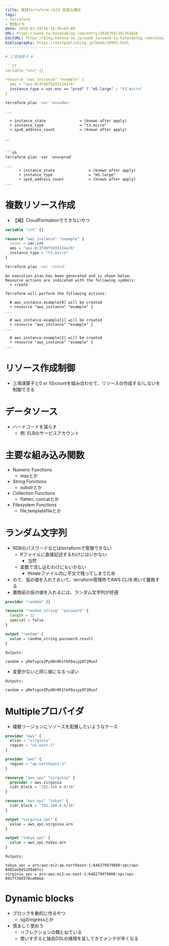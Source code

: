 ```yaml
---
title: 実践Terraform ch19 高度な構文
tags:
- Terraform
- 勉強メモ
date: 2020-03-29T16:16:56+09:00
URL: https://wand-ta.hatenablog.com/entry/2020/03/29/161656
EditURL: https://blog.hatena.ne.jp/wand_ta/wand-ta.hatenablog.com/atom/entry/26006613542140386
bibliography: https://nextpublishing.jp/book/10983.html
-------------------------------------

# 三項演算子 #

```tf
variable "env" {}

resource "aws_instance" "example" {
  ami = "ami-0c3fd0f5d33134a76"
  instance_type = var.env == "prod" ? "m5.large" : "t3.micro"
}
```

```sh
terraform plan -var 'env=dev'
```

```
...
```

      + instance_state               = (known after apply)
      + instance_type                = "t3.micro"
      + ipv6_address_count           = (known after apply)
...
```

```sh
terraform plan -var 'env=prod'
```

```
...
      + instance_state               = (known after apply)
      + instance_type                = "m5.large"
      + ipv6_address_count           = (known after apply)
...
```


# 複数リソース作成 #

- 【補】CloudFormationでできないやつ

``` tf
variable "cnt" {}

resource "aws_instance" "example" {
  count = var.cnt
  ami = "ami-0c3fd0f5d33134a76"
  instance_type = "t3.micro"
}
```

``` sh
terraform plan -var 'cnt=3'
```

```
An execution plan has been generated and is shown below.
Resource actions are indicated with the following symbols:
  + create

Terraform will perform the following actions:

  # aws_instance.example[0] will be created
  + resource "aws_instance" "example" {
...

  # aws_instance.example[1] will be created
  + resource "aws_instance" "example" {
...

  # aws_instance.example[2] will be created
  + resource "aws_instance" "example" {
...

```


# リソース作成制御 #

- 三項演算子と0 or 1のcountを組み合わせて、リソースの作成する/しないを制御できる



# データソース #

- ハードコードを減らす
    - 例: ELBのサービスアカウント


# 主要な組み込み関数 #

- Numeric Functions 
    - maxとか
- String Functions 
    - substrとか
- Collection Functions 
    - flatten, concatとか
- Filesystem Functions
    - file,templatefileとか



# ランダム文字列 #

- RDBのパスワードなどはterraformで管理できない
    - tfファイルに直接記述するわけにはいかない
        - 当然
    - 変数で流し込むわけにもいかない
        - tfstateファイル内に平文で残ってしまうため
- ので、仮の値を入れておいて、terraform管理外でAWS CLIを用いて置換する
- 置換前の仮の値を入れるには、ランダム文字列が好適

``` tf
provider "random" {}

resource "random_string" "password" {
  length = 32
  special = false
}

output "random" {
  value = random_string.password.result
}
```


```
Outputs:

random = yRmTvgceZPydDn9h1tkFDaiyp9T1Muaf
```

- 変更がないと同じ値になるっぽい

```
Outputs:

random = yRmTvgceZPydDn9h1tkFDaiyp9T1Muaf
```


# Multipleプロバイダ #

- 複数リージョンにリソースを配置したいようなケース

```tf
provider "aws" {
  alias = "virginia"
  region = "us-east-1"
}

provider "aws" {
  region = "ap-northeast-1"
}

resource "aws_vpc" "virginia" {
  provider = aws.virginia
  cidr_block = "192.168.0.0/16"
}

resource "aws_vpc" "tokyo" {
  cidr_block = "192.168.0.0/16"
}

output "virginia_vpc" {
  value = aws_vpc.virginia.arn
}

output "tokyo_vpc" {
  value = aws_vpc.tokyo.arn
}
```

```
Outputs:

tokyo_vpc = arn:aws:ec2:ap-northeast-1:646279979860:vpc/vpc-0492ae8d52d9a0fcc
virginia_vpc = arn:aws:ec2:us-east-1:646279979860:vpc/vpc-091ff39d370ce0bba
```

# Dynamic blocks

- ブロックを動的に作るやつ
    - sgのingressとか
- 慎ましく使おう
    - リフレクションの類と似ている
    - 使いすぎると独自DSLの様相を呈してきてメンテが辛くなる
